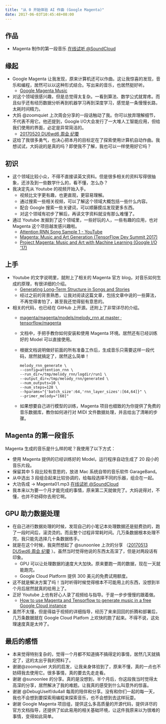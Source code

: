 ```yaml
---
title: "从 0 开始体验 AI 作曲 (Google Magenta)"
date: 2017-06-03T10:45:48+08:00
---
```


## 作品 

-  Magenta 制作的第一段音乐 [在线试听 @SoundCloud](https://soundcloud.com/zoezoejane/magenta_01) 

## 缘起

- Google Magenta 让我发现，原来计算机还可以作曲。这让我惊喜的发现，音乐和编程，居然可以以这种形式结合。写出来的音乐，也居然挺好听。
    - [Google Magenta Music](https://www.youtube.com/watch?v=6ZLB2-_0Hxw)
- 对这个领域很感兴趣，但是总觉得太复杂。一看到算法、数学公式就胃疼。而且似乎还有经历数据分析再到机器学习再到深度学习，感觉是一条慢慢长路，太耗时间精力。
- 大妈 @zoomquiet 上次周会分享的一段话触动了我。你可以放弃理解细节，不代表不用它。他还提到，Google I/O大会发行了一大堆人工智能应用，但给我们使用的界面，必定是异常简洁的。
    - [20170520 DU6wd6 周会 纪要](https://github.com/DebugUself/du4proto/issues/115#issuecomment-303004414)
- 这给了我很多勇气，也决心把本月的目标定在了探索使用计算机自动作曲。我想试试，大妈说的是真的吗？即使我不了解，我也可以一样使用好它吗？

## 初识

- 这个领域比较小众，不得不直接读英文资料。但是很多相关的资料写得很抽象，还涉及到一些数学什么的，看不懂，怎么办？
- 我决定先从 Youtube 的视频开始入手。
    - 视频比文字更有趣，也更直观，更容易理解。
    - 通过搜索一些相关视频，可以了解这个领域大概包括一些什么内容。 
    - 配合 Google 搜索一些关键词，可以顺藤摸瓜发现更多东西。
    - 对这个领域有初步了解后，再读文字资料就没有那么难懂了。
- 通过 Youtube 发掘到了这个领域里，一些好玩的人，一些有趣的应用，也对 Magenta 这个项目越发感兴趣啦。
    -  [Attention RNN Song Sample 1 - YouTube](https://www.youtube.com/watch?v=TgKd8_r-yl8)
    -  [Magenta: Music and Art Generation (TensorFlow Dev Summit 2017)](https://www.youtube.com/watch?v=vM5NaGoynjE)
    -  [Project Magenta: Music and Art with Machine Learning (Google I/O '17)](https://www.youtube.com/watch?v=2FAjQ6R_bf0)

## 上手

- Youtube 的文字说明里，就附上了相关的 Magenta 官方 blog，对音乐如何生成的原理，有很详细的介绍。
    - [Generating Long-Term Structure in Songs and Stories](https://magenta.tensorflow.org/2016/07/15/lookback-rnn-attention-rnn/)
    - 经过之前的背景熟悉，让我对阅读这篇文章，包括文章中说的一些算法，不再觉得害怕了，甚至我还觉得挺有意思的。
- 相关的代码，也已经在 GitHub 上开源。还附上了非常详尽的介绍。
    - [magenta/magenta/models/melody_rnn at master · tensorflow/magenta](https://github.com/tensorflow/magenta/tree/master/magenta/models/melody_rnn)  
    - 文档中，手把手教你如何安装和使用 Magenta 环境。居然还有已经训练好的 Model 可以直接使用。
    - 根据文档说明做好前面的所有准备工作后，生成音乐只需要这样一段代码，居然就搞定了，居然这么简单！

        ```
        melody_rnn_generate \
        --config=attention_rnn \
        --run_dir=/tmp/melody_rnn/logdir/run1 \
        --output_dir=/tmp/melody_rnn/generated \
        --num_outputs=10 \
        --num_steps=128 \
        --hparams="{'batch_size':64,'rnn_layer_sizes':[64,64]}" \
        --primer_melody="[60]"
        ```
    - 如果想要自己进行模型的训练，Magenta 项目也细致的为你提供了免费的音乐数据库，教你如何进行对 MIDI 文件数据处理，并且给出了清晰的步骤。
    

## Magenta 的第一段音乐
    
Magenta 生成的音乐是什么样的呢？我使用了以下方式：

- 使用 Magenta 提供的已经训练好的 Model，运行程序自动生成了 20 段小的音乐片段。
- 保留其中 5 段比较有意思的，放进 Mac 系统自带的音乐软件 GarageBand。
- 从中选出 3 段组合起来比较协调的，给每段选择不同的乐器，组合在一起。
- 大功告成 -> Magenta01.mp3 [在线试听 @SoundCloud](https://soundcloud.com/zoezoejane/magenta_01) 
- 我本来以为要一个月才能完成的事情，原来第二天就做完了。大妈说得对，不懂，也并不妨碍你去用它啊。
    
## GPU 助力数据处理

- 在自己进行数据处理的时候，发现自己的小笔记本处理数据还是挺费劲的，跑了一段时间后，滚烫烫的。而且整个过程非常耗时间。几万条数据根本处理不完，我只能先选择几十条数据练手。
- 就是在这个时候，我突然想起了 @sunoonlee 上次的分享 （[20170513 DU5wd6 周会 纪要](https://github.com/zhangshiyinrunwithcc) ）。虽然当时觉得他说的东西太高深了，但是对两段话有印象。
    - GPU 可以让处理数据的速度大大加快。原来要跑一周的数据，现在一天就能跑完。
    - Google Cloud Platform 提供 300 美元的免费试用额度。 
- 这不就是解决方案了吗！当时听得时候觉得根本不可能用上的东西，没想到半个月后居然就真的给用上了。
- 正好 Youtube 上也有好心人录了视频给与指导。于是一步步慢慢的跟着做。
   - [How to use Magenta and Tensorflow to generate music in a free Google Cloud instance](https://www.youtube.com/watch?v=4tujdi8yyow) 
- 虽然不太懂，但是得益于视频的详细指导，经历了来来回回的折腾和部署后，几万条数据就在 Google Cloud Platfom 上欢快的跑了起来。不得不说，这处理速度真是太帅了。

## 最后的感悟

- 本来觉得特别复杂的，觉得一个月都不知道搞不搞得定的事情，居然几天就搞定了，这的太出乎我的预料了。
- 谢谢@zoomquiet 大妈的启发，让我亲身体验到了，原来不懂，真的一点也不妨碍我去使用它。很多事情，真的要去先走走看。
- 谢谢 @sunoonlee 的分享。真的是没想到，半个月后，你这段我当时觉得太高深的分享，居然解决了我的难题。让我真的感受到什么叫意外的惊喜。
- 谢谢 @DebugUself/du4all 每周的陪伴和分享。没有和你们一起的每一天，我也不会想到要探索用编程来探索音乐，也不会想到去这样玩耍。
- 谢谢 Google Magenta 项目组，提供这么多高质量的开源代码，提供详尽的官方文档指导，还提供了如此易用的相关基础环境，让这件我原来以为很难的事情，变得如此简单。


